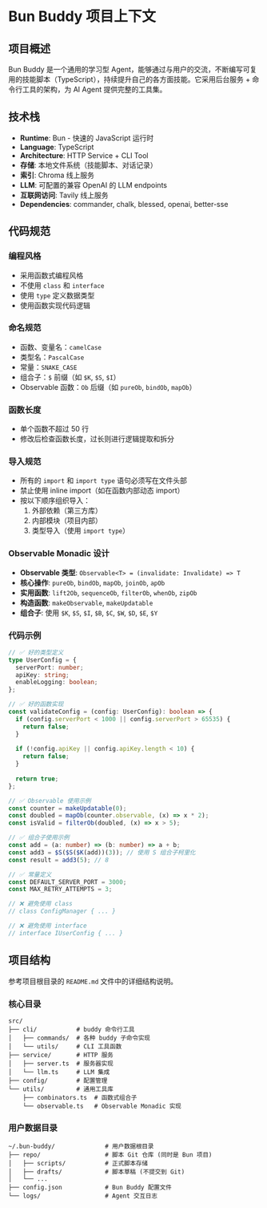 # Bun Buddy 项目上下文

<!-- 此文件为共享的项目上下文配置，供 Cursor Agent 和 GitHub Copilot 使用 -->

## 项目概述

Bun Buddy 是一个通用的学习型 Agent，能够通过与用户的交流，不断编写可复用的技能脚本（TypeScript），持续提升自己的各方面技能。它采用后台服务 + 命令行工具的架构，为 AI Agent 提供完整的工具集。

## 技术栈

- **Runtime**: Bun - 快速的 JavaScript 运行时
- **Language**: TypeScript
- **Architecture**: HTTP Service + CLI Tool
- **存储**: 本地文件系统（技能脚本、对话记录）
- **索引**: Chroma 线上服务
- **LLM**: 可配置的兼容 OpenAI 的 LLM endpoints
- **互联网访问**: Tavily 线上服务
- **Dependencies**: commander, chalk, blessed, openai, better-sse

## 代码规范

### 编程风格
- 采用函数式编程风格
- 不使用 `class` 和 `interface`
- 使用 `type` 定义数据类型
- 使用函数实现代码逻辑

### 命名规范
- 函数、变量名：`camelCase`
- 类型名：`PascalCase`
- 常量：`SNAKE_CASE`
- 组合子：`$` 前缀（如 `$K`, `$S`, `$I`）
- Observable 函数：`Ob` 后缀（如 `pureOb`, `bindOb`, `mapOb`）

### 函数长度
- 单个函数不超过 50 行
- 修改后检查函数长度，过长则进行逻辑提取和拆分

### 导入规范
- 所有的 `import` 和 `import type` 语句必须写在文件头部
- 禁止使用 inline import（如在函数内部动态 import）
- 按以下顺序组织导入：
  1. 外部依赖（第三方库）
  2. 内部模块（项目内部）
  3. 类型导入（使用 `import type`）

### Observable Monadic 设计
- **Observable 类型**: `Observable<T> = (invalidate: Invalidate) => T`
- **核心操作**: `pureOb`, `bindOb`, `mapOb`, `joinOb`, `apOb`
- **实用函数**: `lift2Ob`, `sequenceOb`, `filterOb`, `whenOb`, `zipOb`
- **构造函数**: `makeObservable`, `makeUpdatable`
- **组合子**: 使用 `$K`, `$S`, `$I`, `$B`, `$C`, `$W`, `$D`, `$E`, `$Y`

### 代码示例

```typescript
// ✅ 好的类型定义
type UserConfig = {
  serverPort: number;
  apiKey: string;
  enableLogging: boolean;
};

// ✅ 好的函数实现
const validateConfig = (config: UserConfig): boolean => {
  if (config.serverPort < 1000 || config.serverPort > 65535) {
    return false;
  }
  
  if (!config.apiKey || config.apiKey.length < 10) {
    return false;
  }
  
  return true;
};

// ✅ Observable 使用示例
const counter = makeUpdatable(0);
const doubled = mapOb(counter.observable, (x) => x * 2);
const isValid = filterOb(doubled, (x) => x > 5);

// ✅ 组合子使用示例
const add = (a: number) => (b: number) => a + b;
const add3 = $S($S($K(add))(3)); // 使用 S 组合子柯里化
const result = add3(5); // 8

// ✅ 常量定义
const DEFAULT_SERVER_PORT = 3000;
const MAX_RETRY_ATTEMPTS = 3;

// ❌ 避免使用 class
// class ConfigManager { ... }

// ❌ 避免使用 interface
// interface IUserConfig { ... }
```

## 项目结构

参考项目根目录的 `README.md` 文件中的详细结构说明。

### 核心目录
```
src/
├── cli/           # buddy 命令行工具
│   ├── commands/  # 各种 buddy 子命令实现
│   └── utils/     # CLI 工具函数
├── service/       # HTTP 服务
│   ├── server.ts  # 服务器实现
│   └── llm.ts     # LLM 集成
├── config/        # 配置管理
└── utils/         # 通用工具库
    ├── combinators.ts  # 函数式组合子
    └── observable.ts   # Observable Monadic 实现
```

### 用户数据目录
```
~/.bun-buddy/              # 用户数据根目录
├── repo/                  # 脚本 Git 仓库 (同时是 Bun 项目)
│   ├── scripts/           # 正式脚本存储
│   ├── drafts/            # 脚本草稿 (不提交到 Git)
│   └── ...
├── config.json            # Bun Buddy 配置文件
└── logs/                  # Agent 交互日志
```

